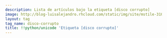 ```yaml
---
description: Lista de artículos bajo la etiqueta [disco corrupto]
image: http://blog-luisalejandro.rhcloud.com/static/img/site/mstile-310x310.png
layout: tag
tag_name: disco-corrupto
title: !!python/unicode 'Etiqueta [disco corrupto]'
---
```

